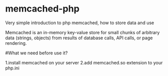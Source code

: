 # memcached-php
Very simple introduction to php memcached, how to store data and use


Memcached is an in-memory key-value store for small chunks of arbitrary data (strings, objects) from results of database calls, API calls, or page rendering.


#What we need before use it?

1.install memcached on your server
2.add memcached.so extension to your php.ini

